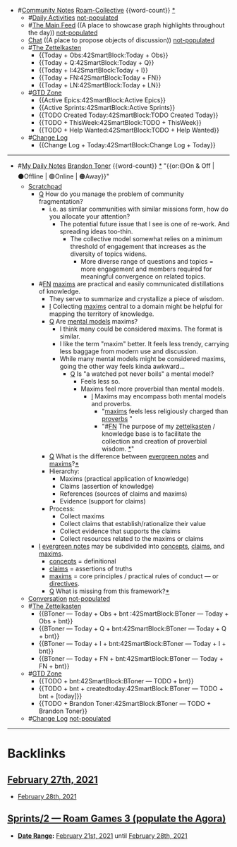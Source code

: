 - #[Community Notes](<Community Notes.md>) [Roam-Collective](<Roam-Collective.md>) {{word-count}} [*]([rc](<rc.md>)) 
    - #[Daily Activities](<Daily Activities.md>) [not-populated](<not-populated.md>)
    - #[The Main Feed](<The Main Feed.md>) ((A place to showcase graph highlights throughout the day)) [not-populated](<not-populated.md>) 
    - [Chat](<Chat.md>) ((A place to propose objects of discussion)) [not-populated](<not-populated.md>)
    - #[The Zettelkasten](<The Zettelkasten.md>)
        - {{Today + Obs:42SmartBlock:Today + Obs}}
        - {{Today + Q:42SmartBlock:Today + Q}}
        - {{Today + I:42SmartBlock:Today + I}}
        - {{Today + FN:42SmartBlock:Today + FN}}
        - {{Today + LN:42SmartBlock:Today + LN}}
    - #[GTD Zone](<GTD Zone.md>) 
        - {{Active Epics:42SmartBlock:Active Epics}}
        - {{Active Sprints:42SmartBlock:Active Sprints}}
        - {{TODO Created Today:42SmartBlock:TODO Created Today}}
        - {{TODO + ThisWeek:42SmartBlock:TODO + ThisWeek}}
        - {{TODO + Help Wanted:42SmartBlock:TODO + Help Wanted}}
    - #[Change Log](<Change Log.md>)
        - {{Change Log + Today:42SmartBlock:Change Log + Today}}
- ---
- #[My Daily Notes](<My Daily Notes.md>) [Brandon Toner](<Brandon Toner.md>) {{word-count}} [*]([bnt](<bnt.md>)) "{{or:🟡On & Off | ⚫️Offline | 🟢Online | 🟠Away}}"
    - [Scratchpad](<Scratchpad.md>) 
        - [Q](<Q.md>) How do you manage the problem of community fragmentation?
            - i.e. as similar communities with similar missions form, how do you allocate your attention?
                - The potential future issue that I see is one of re-work. And spreading ideas too-thin.
                    - The collective model somewhat relies on a minimum threshold of engagement that increases as the diversity of topics widens. 
                        - More diverse range of questions and topics = more engagement and members required for meaningful convergence on related topics.
        - #[FN](<FN.md>) [maxims](<maxims.md>) are practical and easily communicated distillations of knowledge.
            - They serve to summarize and crystallize a piece of wisdom.
            - [I](<I.md>) Collecting [maxims](<maxims.md>) central to a domain might be helpful for mapping the territory of knowledge.
            - [Q](<Q.md>) Are [mental models](<mental models.md>) maxims?
                - I think many could be considered maxims. The format is similar. 
                - I like the term "maxim" better. It feels less trendy, carrying less baggage from modern use and discussion.
                - While many mental models might be considered maxims, going the other way feels kinda awkward...
                    - [Q](<Q.md>) Is "a watched pot never boils" a mental model?
                        - Feels less so. 
                        - Maxims feel more proverbial than mental models.
                            - [I](<I.md>) Maxims may encompass both mental models and proverbs. 
                                - "[maxims](<maxims.md>) feels less religiously charged than [proverbs](<proverbs.md>) "
                                - "#[FN](<FN.md>) The purpose of my [zettelkasten](<zettelkasten.md>) / knowledge base is to facilitate the collection and creation of proverbial wisdom. [*]([proverbs](<proverbs.md>))"
            - [Q](<Q.md>) What is the difference between [evergreen notes](<evergreen notes.md>) and [maxims](<maxims.md>)?[*]([Bookmarks](<Bookmarks.md>))
            - Hierarchy:
                - Maxims (practical application of knowledge)
                - Claims (assertion of knowledge)
                - References (sources of claims and maxims)
                - Evidence (support for claims)
            - Process:
                - Collect maxims
                - Collect claims that establish/rationalize their value
                - Collect evidence that supports the claims
                - Collect resources related to the maxims or claims 
        - [I](<I.md>) [evergreen notes](<evergreen notes.md>) may be subdivided into [concepts](<concepts.md>), [claims](<claims.md>), and [maxims](<maxims.md>).
            - [concepts](<concepts.md>) = definitional
            - [claims](<claims.md>) = assertions of truths 
            - [maxims](<maxims.md>) = core principles / practical rules of conduct — or [directives](<directives.md>).
            - [Q](<Q.md>) What is missing from this framework?[*]([Bookmarks](<Bookmarks.md>))
    - [Conversation](<Conversation.md>) [not-populated](<not-populated.md>)
    - #[The Zettelkasten](<The Zettelkasten.md>)
        - {{BToner — Today + Obs + bnt :42SmartBlock:BToner — Today + Obs + bnt}}
        - {{BToner — Today + Q + bnt:42SmartBlock:BToner — Today + Q + bnt}}
        - {{BToner — Today + I + bnt:42SmartBlock:BToner — Today + I + bnt}}
        - {{BToner — Today + FN + bnt:42SmartBlock:BToner — Today + FN + bnt}}
    - #[GTD Zone](<GTD Zone.md>)
        - {{TODO + bnt:42SmartBlock:BToner — TODO + bnt}}
        - {{TODO + bnt + createdtoday:42SmartBlock:BToner — TODO + bnt + [today]}}
        - {{TODO + Brandon Toner:42SmartBlock:BToner — TODO + Brandon Toner}}
    - #[Change Log](<Change Log.md>) [not-populated](<not-populated.md>)
- ---

# Backlinks
## [February 27th, 2021](<February 27th, 2021.md>)
- [February 28th, 2021](<February 28th, 2021.md>)

## [Sprints/2 — Roam Games 3 (populate the Agora)](<Sprints/2 — Roam Games 3 (populate the Agora).md>)
- **[Date Range](<Date Range.md>):** [February 21st, 2021](<February 21st, 2021.md>) until [February 28th, 2021](<February 28th, 2021.md>)

